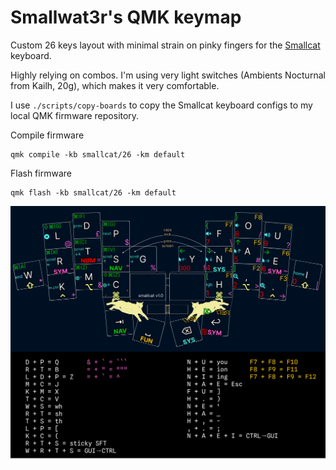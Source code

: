 # Smallwat3r's QMK keymap

Custom 26 keys layout with minimal strain on pinky fingers for the [Smallcat](https://github.com/smallwat3r/smallcat) keyboard.

Highly relying on combos. I'm using very light switches (Ambients Nocturnal from Kailh, 20g), which makes it very comfortable.

I use `./scripts/copy-boards` to copy the Smallcat keyboard configs to my local QMK firmware repository.

Compile firmware
```
qmk compile -kb smallcat/26 -km default 
```

Flash firmware
```
qmk flash -kb smallcat/26 -km default 
```

![keymap](./images/keymap.png)
